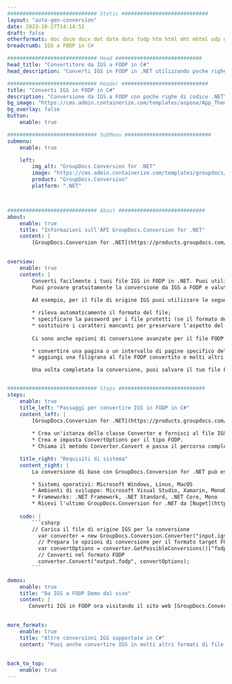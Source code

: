 ```yaml
---
############################# Static ############################
layout: "auto-gen-conversion"
date: 2023-10-27T14:14:51
draft: false
otherformats: doc docm docx dot dotm dotx fodp htm html mht mhtml odp odt otp pot potm potx pps ppsm ppsx ppt pptm pptx rtf
breadcrumb: IGS a FODP in C#

############################# Head ############################
head_title: "Convertitore da IGS a FODP in C#"
head_description: "Converti IGS in FODP in .NET utilizzando poche righe di codice. Utilizza l'API di conversione dei documenti di GroupDocs per convertire oltre 160 formati di file."

############################# Header ############################
title: "Converti IGS in FODP in C#"
description: "Conversione da IGS a FODP con poche righe di codice .NET"
bg_image: "https://cms.admin.containerize.com/templates/aspose/App_Themes/V3/images/bg/header1.png"
bg_overlay: false
button:
    enable: true

############################# SubMenu ############################
submenu:
    enable: true

    left:
        img_alt: "GroupDocs.Conversion for .NET"
        image: "https://cms.admin.containerize.com/templates/groupdocs/images/product-logos/90x90-noborder/groupdocs-conversion-net.png"
        product: "GroupDocs.Conversion"
        platform: ".NET"



############################# About ############################
about:
    enable: true
    title: "Informazioni sull'API GroupDocs.Conversion for .NET"
    content: |
        [GroupDocs.Conversion for .NET](https://products.groupdocs.com/conversion/net/) può essere utilizzato per convertire Microsoft Word, Excel, PowerPoint, PDF, Visio e altri formati. GroupDocs.Conversion è un'API standalone adatta per sistemi interni e back-end in cui sono richieste prestazioni elevate. Non dipende da alcun software come Microsoft o Open Office.
    

overview:
    enable: true
    content: |
        Converti facilmente i tuoi file IGS in FODP in .NET. Puoi utilizzare solo un paio di righe di codice C# in qualsiasi piattaforma a tua scelta come: Windows, Linux, macOS.
        Puoi provare gratuitamente la conversione da IGS a FODP e valutare la qualità dei risultati della conversione. Insieme a semplici scenari di conversione di file, puoi provare opzioni più avanzate per caricare il file di origine IGS e per salvare il risultato di output FODP. 
        
        Ad esempio, per il file di origine IGS puoi utilizzare le seguenti opzioni di caricamento:

        * rileva automaticamente il formato del file;
        * specificare la password per i file protetti (se il formato del file lo supporta);
        * sostituire i caratteri mancanti per preservare l'aspetto del documento.
        
        Ci sono anche opzioni di conversione avanzate per il file FODP:

        * convertire una pagina o un intervallo di pagine specifico del documento;
        * aggiungi una filigrana al file FODP convertito e molti altri.

        Una volta completata la conversione, puoi salvare il tuo file FODP nel percorso del file locale o in qualsiasi archivio di terze parti come FTP, Amazon S3, Google Drive, Dropbox ecc. Nota: per convertire IGS in {{ TO}} non è necessario alcun software aggiuntivo installato, come MS Office, Open Office, Adobe Acrobat Reader ecc.


############################# Steps ############################
steps:
    enable: true
    title_left: "Passaggi per convertire IGS in FODP in C#"
    content_left: |
        [GroupDocs.Conversion for .NET](https://products.groupdocs.com/conversion/net/) consente agli sviluppatori di convertire facilmente un file IGS in FODP con poche righe di codice.
        
        * Crea un'istanza della classe Converter e fornisci al file IGS il percorso completo
        * Crea e imposta ConvertOptions per il tipo FODP.
        * Chiama il metodo Converter.Convert e passa il percorso completo e il formato (FODP) come parametro

    title_right: "Requisiti di sistema"
    content_right: |
        La conversione di base con GroupDocs.Conversion for .NET può essere eseguita in pochi semplici passaggi. Le nostre API sono supportate su tutte le principali piattaforme e sistemi operativi. Prima di eseguire il codice seguente, assicurati di avere i seguenti prerequisiti installati sul tuo sistema.

        * Sistemi operativi: Microsoft Windows, Linux, MacOS
        * Ambienti di sviluppo: Microsoft Visual Studio, Xamarin, MonoDevelop
        * Frameworks: .NET Framework, .NET Standard, .NET Core, Mono
        * Ricevi l'ultimo GroupDocs.Conversion for .NET da [Nuget](https://www.nuget.org/packages/groupdocs.conversion)
         
    code: |
        ```csharp    
        // Carica il file di origine IGS per la conversione
          var converter = new GroupDocs.Conversion.Converter("input.igs");
          // Prepara le opzioni di conversione per il formato target FODP
          var convertOptions = converter.GetPossibleConversions()["fodp"].ConvertOptions;
          // Converti nel formato FODP
          converter.Convert("output.fodp", convertOptions);
        ```

demos:
    enable: true
    title: "Da IGS a FODP Demo dal vivo"
    content: |
       Converti IGS in FODP ora visitando il sito web [GroupDocs.Conversion App](https://products.groupdocs.app/conversion/family). La demo online presenta i seguenti vantaggi
          

more_formats:
    enable: true
    title: "Altre conversioni IGS supportate in C#"
    content: "Puoi anche convertire IGS in molti altri formati di file. Si prega di consultare l'elenco di seguito."
       
       
back_to_top:
    enable: true
---
```

